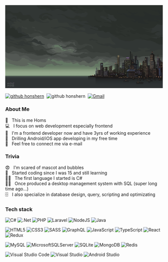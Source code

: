 <div style="
font-family:'Helvetica';
max-width:590px;
cursor:default;
user-select: none;
">
<img src="banner.gif" />
</div>


[![github honshern](https://img.shields.io/github/followers/homshern?style=for-the-badge&color=gray)](https://github.com/homshern)&nbsp;
![github honshern](https://komarev.com/ghpvc/?username=homshern&style=for-the-badge&label=PROFILE+VIEWS&color=gray)&nbsp;
[![Gmail](https://img.shields.io/badge/Gmail-D14836?style=for-the-badge&logo=gmail&logoColor=white)](mailto:homs.hern.dev@gmail.com)

### About Me

🌱 &nbsp; This is me Homs\
💻 &nbsp; I focus on web development especially frontend\
💼 &nbsp; I'm a frontend developer now and have 3yrs of working experience\
💪 &nbsp; Drilling Android/iOS app developing in my free time\
🔗 &nbsp; Feel free to connect me via e-mail

### Trivia
😨 &nbsp; I'm scared of mascot and bubbles\
🚀 &nbsp; Started coding since I was 15 and still learning\
👨‍💻 &nbsp; The first language I started is C#\
👨‍💻 &nbsp; Once produced a desktop management system with SQL (super long time ago...)\
🗄️ &nbsp; I also specialize in database design, query, scripting and optimizating

### Tech stack

![C#](https://img.shields.io/badge/c%23-%23239120.svg?style=for-the-badge&logo=c-sharp)
![.Net](https://img.shields.io/badge/.NET-5C2D91?style=for-the-badge&logo=.net&logoColor=white)
![PHP](https://img.shields.io/badge/php-%23777BB4.svg?style=for-the-badge&logo=php&logoColor=white)
![Laravel](https://img.shields.io/badge/laravel-%23FF2D20.svg?style=for-the-badge&logo=laravel&logoColor=white)
![NodeJS](https://img.shields.io/badge/node.js-6DA55F?style=for-the-badge&logo=node.js&logoColor=white)
![Java](https://img.shields.io/badge/java-%23ED8B00.svg?style=for-the-badge&logo=java&logoColor=white)

![HTML5](https://img.shields.io/badge/html5-%23E34F26.svg?style=for-the-badge&logo=html5&logoColor=white)
![CSS3](https://img.shields.io/badge/css3-%231572B6.svg?style=for-the-badge&logo=css3&logoColor=white)
![SASS](https://img.shields.io/badge/SASS-hotpink.svg?style=for-the-badge&logo=SASS&logoColor=white)
![GraphQL](https://img.shields.io/badge/-GraphQL-E10098?style=for-the-badge&logo=graphql&logoColor=white)
![JavaScript](https://img.shields.io/badge/javascript-%23323330.svg?style=for-the-badge&logo=javascript&logoColor=%23F7DF1E)
![TypeScript](https://img.shields.io/badge/typescript-%23007ACC.svg?style=for-the-badge&logo=typescript&logoColor=white)
![React](https://img.shields.io/badge/react-%2320232a.svg?style=for-the-badge&logo=react&logoColor=%2361DAFB)
![Redux](https://img.shields.io/badge/redux-%23593d88.svg?style=for-the-badge&logo=redux&logoColor=white)

![MySQL](https://img.shields.io/badge/mysql-%2300f.svg?style=for-the-badge&logo=mysql&logoColor=white)
![MicrosoftSQLServer](https://img.shields.io/badge/Microsoft%20SQL%20Sever-CC2927?style=for-the-badge&logo=microsoft%20sql%20server&logoColor=white)
![SQLite](https://img.shields.io/badge/sqlite-%2307405e.svg?style=for-the-badge&logo=sqlite&logoColor=white)
![MongoDB](https://img.shields.io/badge/MongoDB-%234ea94b.svg?style=for-the-badge&logo=mongodb&logoColor=white)
![Redis](https://img.shields.io/badge/redis-%23DD0031.svg?style=for-the-badge&logo=redis&logoColor=white)

![Visual Studio Code](https://img.shields.io/badge/Visual%20Studio%20Code-0078d7.svg?style=for-the-badge&logo=visual-studio-code&logoColor=white)
![Visual Studio](https://img.shields.io/badge/Visual%20Studio-5C2D91.svg?style=for-the-badge&logo=visual-studio&logoColor=white)
![Android Studio](https://img.shields.io/badge/Android%20Studio-3DDC84.svg?style=for-the-badge&logo=android-studio&logoColor=white)